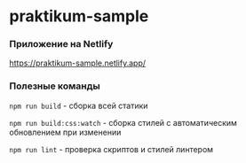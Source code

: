 # praktikum-sample

### Приложение на Netlify
https://praktikum-sample.netlify.app/ 

### Полезные команды
``npm run build`` - сборка всей статики

``npm run build:css:watch`` - сборка стилей с автоматическим обновлением при изменении

``npm run lint`` - проверка скриптов и стилей линтером 
